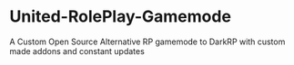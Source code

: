 # United-RolePlay-Gamemode
A Custom Open Source Alternative RP gamemode to DarkRP with custom made addons and constant updates 
